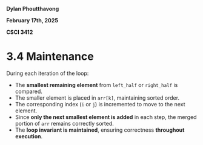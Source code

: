 **Dylan Phoutthavong**

**February 17th, 2025**

**CSCI 3412**

# 3.4 Maintenance

During each iteration of the loop:

- The **smallest remaining element** from `left_half` or `right_half` is compared.
- The smaller element is placed in `arr[k]`, maintaining sorted order.
- The corresponding index (`i` or `j`) is incremented to move to the next element.
- Since **only the next smallest element is added** in each step, the merged portion of `arr` remains correctly sorted.
- The **loop invariant is maintained**, ensuring correctness **throughout execution**.